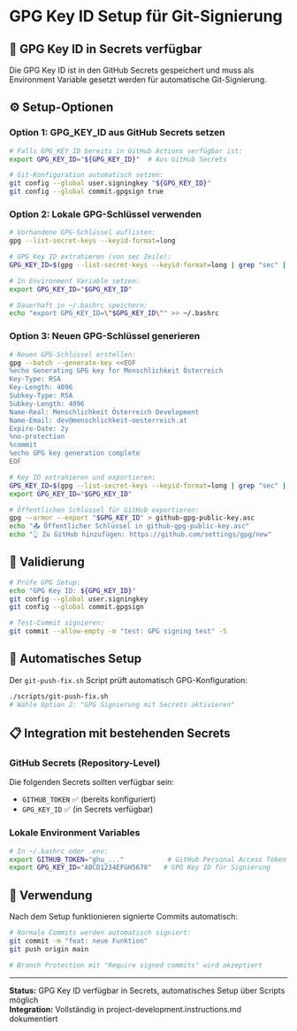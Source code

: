 # GPG Key ID Setup für Git-Signierung

## 🔑 GPG Key ID in Secrets verfügbar

Die GPG Key ID ist in den GitHub Secrets gespeichert und muss als Environment Variable gesetzt werden für automatische Git-Signierung.

## ⚙️ Setup-Optionen

### Option 1: GPG_KEY_ID aus GitHub Secrets setzen

```bash
# Falls GPG_KEY_ID bereits in GitHub Actions verfügbar ist:
export GPG_KEY_ID="${GPG_KEY_ID}"  # Aus GitHub Secrets

# Git-Konfiguration automatisch setzen:
git config --global user.signingkey "${GPG_KEY_ID}"
git config --global commit.gpgsign true
```

### Option 2: Lokale GPG-Schlüssel verwenden

```bash
# Vorhandene GPG-Schlüssel auflisten:
gpg --list-secret-keys --keyid-format=long

# GPG Key ID extrahieren (von sec Zeile):
GPG_KEY_ID=$(gpg --list-secret-keys --keyid-format=long | grep "sec" | awk '{print $2}' | cut -d'/' -f2 | head -1)

# In Environment Variable setzen:
export GPG_KEY_ID="$GPG_KEY_ID"

# Dauerhaft in ~/.bashrc speichern:
echo "export GPG_KEY_ID=\"$GPG_KEY_ID\"" >> ~/.bashrc
```

### Option 3: Neuen GPG-Schlüssel generieren

```bash
# Neuen GPG-Schlüssel erstellen:
gpg --batch --generate-key <<EOF
%echo Generating GPG key for Menschlichkeit Österreich
Key-Type: RSA
Key-Length: 4096
Subkey-Type: RSA  
Subkey-Length: 4096
Name-Real: Menschlichkeit Österreich Development
Name-Email: dev@menschlichkeit-oesterreich.at
Expire-Date: 2y
%no-protection
%commit
%echo GPG key generation complete
EOF

# Key ID extrahieren und exportieren:
GPG_KEY_ID=$(gpg --list-secret-keys --keyid-format=long | grep "sec" | awk '{print $2}' | cut -d'/' -f2 | head -1)
export GPG_KEY_ID="$GPG_KEY_ID"

# Öffentlichen Schlüssel für GitHub exportieren:
gpg --armor --export "$GPG_KEY_ID" > github-gpg-public-key.asc
echo "📤 Öffentlicher Schlüssel in github-gpg-public-key.asc"
echo "👆 Zu GitHub hinzufügen: https://github.com/settings/gpg/new"
```

## 🧪 Validierung

```bash
# Prüfe GPG Setup:
echo "GPG Key ID: ${GPG_KEY_ID}"
git config --global user.signingkey
git config --global commit.gpgsign

# Test-Commit signieren:
git commit --allow-empty -m "test: GPG signing test" -S
```

## 🔧 Automatisches Setup

Der `git-push-fix.sh` Script prüft automatisch GPG-Konfiguration:

```bash
./scripts/git-push-fix.sh
# Wähle Option 2: "GPG Signierung mit Secrets aktivieren"
```

## 📋 Integration mit bestehenden Secrets

### GitHub Secrets (Repository-Level)

Die folgenden Secrets sollten verfügbar sein:

- `GITHUB_TOKEN` ✅ (bereits konfiguriert)
- `GPG_KEY_ID` ✅ (in Secrets verfügbar)

### Lokale Environment Variables

```bash
# In ~/.bashrc oder .env:
export GITHUB_TOKEN="ghu_..."           # GitHub Personal Access Token
export GPG_KEY_ID="ABCD1234EFGH5678"   # GPG Key ID für Signierung
```

## 🎯 Verwendung

Nach dem Setup funktionieren signierte Commits automatisch:

```bash
# Normale Commits werden automatisch signiert:
git commit -m "feat: neue Funktion"
git push origin main

# Branch Protection mit "Require signed commits" wird akzeptiert
```

---

**Status:** GPG Key ID verfügbar in Secrets, automatisches Setup über Scripts möglich  
**Integration:** Vollständig in project-development.instructions.md dokumentiert
